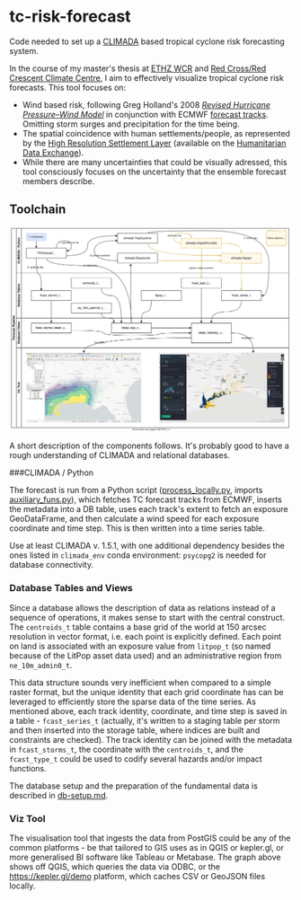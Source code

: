 # tc-risk-forecast

Code needed to set up a [CLIMADA](https://github.com/CLIMADA-project/climada_python) based tropical cyclone risk forecasting system.

In the course of my master's thesis at [ETHZ WCR](https://wcr.ethz.ch/) and [Red Cross/Red Crescent Climate Centre](https://www.climatecentre.org/), I aim to effectively visualize tropical cyclone risk forecasts. This tool focuses on:

- Wind based risk, following Greg Holland's 2008 [_Revised Hurricane Pressure–Wind Model_](https://doi.org/10.1175/2008MWR2395.1) in conjunction with ECMWF [forecast tracks](https://www.ecmwf.int/en/forecasts/datasets/wmo-essential#Essential_Tropical). Omitting storm surges and precipitation for the time being.
- The spatial coincidence with human settlements/people, as represented by the [High Resolution Settlement Layer](https://arxiv.org/abs/1712.05839) (available on the [Humanitarian Data Exchange](https://data.humdata.org/search?res_format=zipped%20geotiff&organization=facebook&q=hrsl&ext_page_size=190&sort=title_case_insensitive%20asc#dataset-filter-start)).
- While there are many uncertainties that could be visually adressed, this tool consciously focuses on the uncertainty that the ensemble forecast members describe.

## Toolchain

![Swimlane Flowchart](forecast-pipeline-swimlane.svg)

A short description of the components follows. It's probably good to have a rough understanding of CLIMADA and relational databases.

###CLIMADA / Python

The forecast is run from a Python script ([process_locally.py](process_locally.py), imports [auxiliary_funs.py](auxiliary_funs.py)), which fetches TC forecast tracks from ECMWF, inserts the metadata into a DB table, uses each track's extent to fetch an exposure GeoDataFrame, and then calculate a wind speed for each exposure coordinate and time step. This is then written into a time series table. 

Use at least CLIMADA v. 1.5.1, with one additional dependency besides the ones listed in `climada_env` conda environment: `psycopg2` is needed for database connectivity.

### Database Tables and Views

Since a database allows the description of data as relations instead of a sequence of operations, it makes sense to start with the central construct. The `centroids_t` table contains a base grid of the world at 150 arcsec resolution in vector format, i.e. each point is explicitly defined. Each point on land is associated with an exposure value from `litpop_t` (so named because of the LitPop asset data used) and an administrative region from `ne_10m_admin0_t`.

This data structure sounds very inefficient when compared to a simple raster format, but the unique identity that each grid coordinate has can be leveraged to efficiently store the sparse data of the time series. As mentioned above, each track identity, coordinate, and time step is saved in a table - `fcast_series_t` (actually, it's written to a staging table per storm and then inserted into the storage table, where indices are built and constraints are checked). The track identity can be joined with the metadata in `fcast_storms_t`, the coordinate with the `centroids_t`, and the `fcast_type_t` could be used to codify several hazards and/or impact functions.

The database setup and the preparation of the fundamental data is described in [db-setup.md](db-setup/db-setup.md).

### Viz Tool

The visualisation tool that ingests the data from PostGIS could be any of the common platforms - be that tailored to GIS uses as in QGIS or kepler.gl, or more generalised BI software like Tableau or Metabase. The graph above shows off QGIS, which queries the data via ODBC, or the <https://kepler.gl/demo> platform, which caches CSV or GeoJSON files locally.